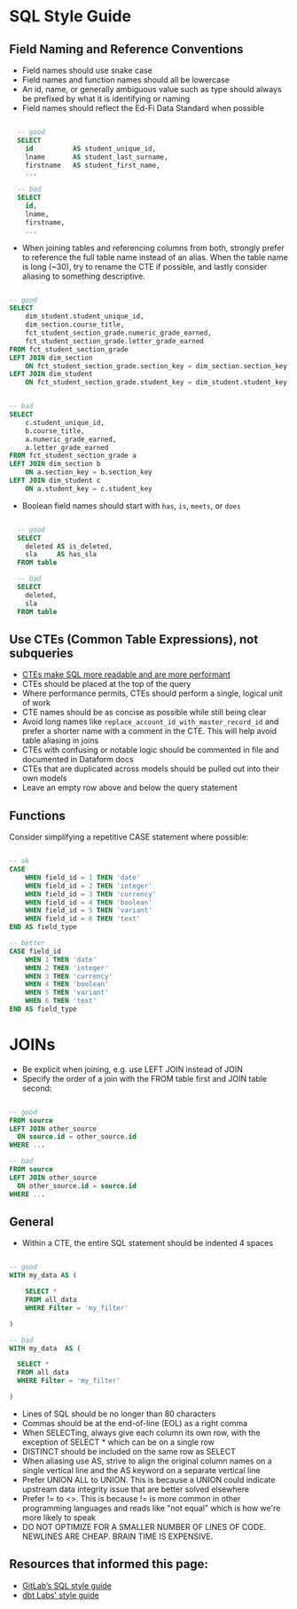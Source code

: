 # SQL Style Guide

## Field Naming and Reference Conventions

* Field names should use snake case
* Field names and function names should all be lowercase
* An id, name, or generally ambiguous value such as type should always be prefixed by what it is identifying or naming
* Field names should reflect the Ed-Fi Data Standard when possible

```sql

  -- good
  SELECT
    id          AS student_unique_id,
    lname       AS student_last_surname,
    firstname   AS student_first_name,
    ...

  -- bad
  SELECT
    id,
    lname,
    firstname,
    ...

```

* When joining tables and referencing columns from both, strongly prefer to reference the full table name instead of an alias. When the table name is long (~30), try to rename the CTE if possible, and lastly consider aliasing to something descriptive.

```sql

-- good
SELECT    
    dim_student.student_unique_id,
    dim_section.course_title,
    fct_student_section_grade.numeric_grade_earned,
    fct_student_section_grade.letter_grade_earned
FROM fct_student_section_grade
LEFT JOIN dim_section
    ON fct_student_section_grade.section_key = dim_section.section_key
LEFT JOIN dim_student
    ON fct_student_section_grade.student_key = dim_student.student_key


-- bad
SELECT    
    c.student_unique_id,
    b.course_title,
    a.numeric_grade_earned,
    a.letter_grade_earned
FROM fct_student_section_grade a
LEFT JOIN dim_section b
    ON a.section_key = b.section_key
LEFT JOIN dim_student c
    ON a.student_key = c.student_key

```

* Boolean field names should start with `has`, `is`, `meets`, or `does`

```sql

  -- good
  SELECT
    deleted AS is_deleted,
    sla     AS has_sla
  FROM table

  -- bad
  SELECT
    deleted,
    sla
  FROM table

  ```


## Use CTEs (Common Table Expressions), not subqueries

* [CTEs make SQL more readable and are more performant](https://www.alisa-in.tech/post/2019-10-02-ctes/)
* CTEs should be placed at the top of the query
* Where performance permits, CTEs should perform a single, logical unit of work
* CTE names should be as concise as possible while still being clear
* Avoid long names like `replace_account_id_with_master_record_id` and prefer a shorter name with a comment in the CTE. This will help avoid table aliasing in joins
* CTEs with confusing or notable logic should be commented in file and documented in Dataform docs
* CTEs that are duplicated across models should be pulled out into their own models
* Leave an empty row above and below the query statement

## Functions
Consider simplifying a repetitive CASE statement where possible:

```sql

-- ok
CASE
    WHEN field_id = 1 THEN 'date'
    WHEN field_id = 2 THEN 'integer'
    WHEN field_id = 3 THEN 'currency'
    WHEN field_id = 4 THEN 'boolean'
    WHEN field_id = 5 THEN 'variant'
    WHEN field_id = 6 THEN 'text'
END AS field_type

-- better
CASE field_id
    WHEN 1 THEN 'date'
    WHEN 2 THEN 'integer'
    WHEN 3 THEN 'currency'
    WHEN 4 THEN 'boolean'
    WHEN 5 THEN 'variant'
    WHEN 6 THEN 'text'
END AS field_type

```


# JOINs

* Be explicit when joining, e.g. use LEFT JOIN instead of JOIN
* Specify the order of a join with the FROM table first and JOIN table second:

```sql

-- good
FROM source
LEFT JOIN other_source
  ON source.id = other_source.id
WHERE ...

-- bad
FROM source
LEFT JOIN other_source
  ON other_source.id = source.id
WHERE ...

```


## General
* Within a CTE, the entire SQL statement should be indented 4 spaces

```sql

-- good
WITH my_data AS (

    SELECT *
    FROM all_data
    WHERE Filter = 'my_filter'

)

-- bad
WITH my_data  AS (

  SELECT *
  FROM all_data
  WHERE Filter = 'my_filter'

)

```

* Lines of SQL should be no longer than 80 characters
* Commas should be at the end-of-line (EOL) as a right comma
* When SELECTing, always give each column its own row, with the exception of SELECT * which can be on a single row
* DISTINCT should be included on the same row as SELECT
* When aliasing use AS, strive to align the original column names on a single vertical line and the AS keyword on a separate vertical line
* Prefer UNION ALL to UNION. This is because a UNION could indicate upstream data integrity issue that are better solved elsewhere
* Prefer != to <>. This is because != is more common in other programming languages and reads like "not equal" which is how we're more likely to speak
* DO NOT OPTIMIZE FOR A SMALLER NUMBER OF LINES OF CODE. NEWLINES ARE CHEAP. BRAIN TIME IS EXPENSIVE.



## Resources that informed this page:
* [GitLab’s SQL style guide](https://about.gitlab.com/handbook/business-technology/data-team/platform/sql-style-guide/)
* [dbt Labs' style guide](https://github.com/dbt-labs/corp/blob/master/dbt_style_guide.md)
